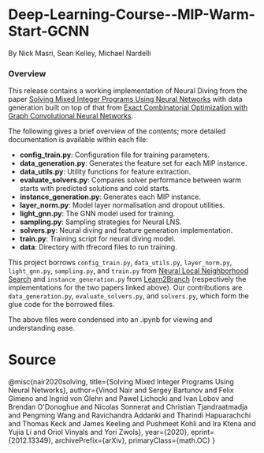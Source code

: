 # Deep-Learning-Course--MIP-Warm-Start-GCNN
By Nick Masri, Sean Kelley, Michael Nardelli

### Overview

This release contains a working implementation of Neural Diving from the paper
[Solving Mixed Integer Programs Using Neural Networks](https://arxiv.org/abs/2012.13349)
with data generation built on top of that from [Exact Combinatorial Optimization
with Graph Convolutional Neural Networks](https://arxiv.org/abs/1906.01629).

The following gives a brief overview of the contents; more detailed
documentation is available within each file:

* __config_train.py__: Configuration file for training parameters.
* __data_generation.py__: Generates the feature set for each MIP instance.
* __data_utils.py__: Utility functions for feature extraction.
* __evaluate_solvers.py__: Compares solver performance between warm starts with predicted solutions and cold starts.
* __instance_generation.py__: Generates each MIP instance.
* __layer_norm.py__: Model layer normalisation and dropout utilities.
* __light_gnn.py__: The GNN model used for training.
* __sampling.py__: Sampling strategies for Neural LNS.
* __solvers.py__: Neural diving and feature generation implementation.
* __train.py__: Training script for neural diving model.
* __data__: Directory with tfrecord files to run training.

This project borrows `config_train.py`, `data_utils.py`, `layer_norm.py`,
`light_gnn.py`, `sampling.py`, and `train.py` from [Neural Local Neighborhood
Search](https://github.com/deepmind/neural_lns) and `instance_generation.py` from
[Learn2Branch](https://github.com/ds4dm/learn2branch) (respectively the implementations
for the two papers linked above). Our contributions are `data_generation.py`,
`evaluate_solvers.py`, and `solvers.py`, which form the glue code for the borrowed
files.

The above files were condensed into an .ipynb for viewing and understanding ease.

# Source
@misc{nair2020solving,
      title={Solving Mixed Integer Programs Using Neural Networks},
      author={Vinod Nair and Sergey Bartunov and Felix Gimeno and Ingrid von Glehn and Pawel Lichocki and Ivan Lobov and Brendan O'Donoghue and Nicolas Sonnerat and    Christian Tjandraatmadja and Pengming Wang and Ravichandra Addanki and Tharindi Hapuarachchi and Thomas Keck and James Keeling and Pushmeet Kohli and Ira Ktena and Yujia Li and Oriol Vinyals and Yori Zwols},
      year={2020},
      eprint={2012.13349},
      archivePrefix={arXiv},
      primaryClass={math.OC}
}

